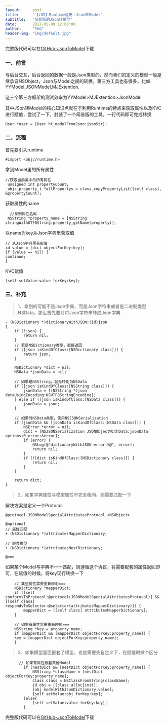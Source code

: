 ```yaml
---
layout:     post
title:      "【iOS】Runtime运用：Json转Model"
subtitle:   "简易版的JSon转模型"
date:       2017-05-09 12:00:00
author:     "Ted"
header-img: "img/default.jpg"
---
```


完整版代码可以在[GitHub-JsonToModel](https://github.com/helloted/JsonToModel)下载

### 一、前言

与后台交互，后台返回的数据一般是Json类型的，然而我们的定义的模型一般是继承自NSObject，Json与Model之间的转换，第三方工具也有很多，比如YYModel,JSONModel,MJExtention.

这三个第三方框架的测试效率为YYModel>MJExtention>JsonModel

其中JSon转Model的核心知识点就在于利用Runtime的特点来获取属性以及KVC进行赋值，尝试了一下，封装了一个简易版的工具，一行代码即可完成转换

```
User *user = [User ht_modelFromJson:jsonStr];
```

### 二、流程

首先要引入runtime

```
#import <objc/runtime.h>
```

拿到Model里的所有属性

```
//获取当前类中的所有属性
 unsigned int propertyCount;
 objc_property_t *allPropertys = class_copyPropertyList([self class], &propertyCount);
```

获取属性的name

```
  //拿到属性名称
 NSString *property_name = [NSString stringWithUTF8String:property_getName(property)];
```

以name为key从Json字典里获取值

```
// 从Json字典里获取值
id value = [dict objectForKey:key];
if (value == nil) {
continue;
}
```

KVC赋值

```
[self setValue:value forKey:key];
```

### 三、补充

> 1、拿到的可能不是Json字典，而是Json字符串或者是二进制类型NSData，那么首先要对将Json字符串转成Json字典

```
- (NSDictionary *)dictionaryWithJSON:(id)json
{
    if (!json) {
        return nil;
    }
    // 若是NSDictionary类型，直接返回
    if ([json isKindOfClass:[NSDictionary class]]) {
        return json;
    }
    
    NSDictionary *dict = nil;
    NSData *jsonData = nil;
    
    // 如果是NSString，就先转化为NSData
    if ([json isKindOfClass:[NSString class]]) {
        jsonData = [(NSString *)json dataUsingEncoding:NSUTF8StringEncoding];
    } else if ([json isKindOfClass:[NSData class]]) {
        jsonData = json;
    }
    
    // 如果时NSData类型，使用NSJSONSerialization
    if (jsonData && [jsonData isKindOfClass:[NSData class]]) {
        NSError *error = nil;
        dict = [NSJSONSerialization JSONObjectWithData:jsonData options:0 error:&error];
        if (error) {
            NSLog(@"dictionaryWithJSON error:%@", error);
            return nil;
        }
        if (![dict isKindOfClass:[NSDictionary class]]) {
            return nil;
        }
    }
    
    return dict;
}
```

> 2、如果字典属性与模型属性不完全相同，则需要匹配一下

解决方案是定义一个Protocol

```
@protocol JSONModelSpecialAttributesProtocol <NSObject>

@optional
// 属性匹配
+ (NSDictionary *)attributesMapperDictionary;

// 嵌套模型
+ (NSDictionary *)attributesNestDictionary;

@end
```

如果某个Model与字典不一一匹配，则遵循这个协议，将需要配套的属性返回即可，在赋值的时候，将key现行转换一下

```
    // 某些属性需要重新映射===
    NSDictionary *mapperDict;
    if ([self conformsToProtocol:@protocol(JSONModelSpecialAttributesProtocol)] && [[self class] respondsToSelector:@selector(attributesMapperDictionary)]) {
        mapperDict = [[self class] attributesMapperDictionary];
    }
    
    // 如果有属性需要重新映射===
    NSString *key = property_name;
    if (mapperDict && [mapperDict objectForKey:property_name]) {
    key = [mapperDict objectForKey:property_name];
    }
```

> 3、如果模型里面嵌套了模型，也是需要先自定义下，在赋值时做个区分

```
      // 如果有属性嵌套其他Model
        if (nestDict && [nestDict objectForKey:property_name]) {
            NSString *className = [nestDict objectForKey:property_name];
            Class class = NSClassFromString(className);
            id obj = [[class alloc]init];
            [obj modelWithJsonDictionary:value];
            [self setValue:obj forKey:key];
        }else{
            [self setValue:value forKey:key];
        }
```

完整版代码可以在[GitHub-JsonToModel](https://github.com/helloted/JsonToModel)下载


